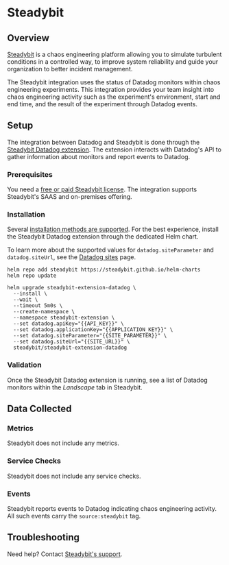 # Steadybit

## Overview

[Steadybit][1] is a chaos engineering platform allowing you to simulate turbulent conditions in a controlled way, to improve system reliability and guide your organization to better incident management.

The Steadybit integration uses the status of Datadog monitors within chaos engineering experiments. This integration provides your team insight into chaos engineering activity such as the experiment's environment, start and end time, and the result of the experiment through Datadog events.

## Setup

The integration between Datadog and Steadybit is done through the [Steadybit Datadog extension][2]. The extension interacts with Datadog's API to gather information about monitors and report events to Datadog.

### Prerequisites

You need a [free or paid Steadybit license][3]. The integration supports Steadybit's SAAS and on-premises offering.

### Installation

Several [installation methods are supported][4]. For the best experience, install the Steadybit Datadog extension through the dedicated Helm chart.

To learn more about the supported values for `datadog.siteParameter` and `datadog.siteUrl`, see the [Datadog sites][5] page.

```
helm repo add steadybit https://steadybit.github.io/helm-charts
helm repo update

helm upgrade steadybit-extension-datadog \
  --install \
  --wait \
  --timeout 5m0s \
  --create-namespace \
  --namespace steadybit-extension \
  --set datadog.apiKey="{{API_KEY}}" \
  --set datadog.applicationKey="{{APPLICATION_KEY}}" \
  --set datadog.siteParameter="{{SITE_PARAMETER}}" \
  --set datadog.siteUrl="{{SITE_URL}}" \
  steadybit/steadybit-extension-datadog
```

### Validation

Once the Steadybit Datadog extension is running, see a list of Datadog monitors within the *Landscape* tab in Steadybit.

## Data Collected

### Metrics

Steadybit does not include any metrics.

### Service Checks

Steadybit does not include any service checks.

### Events

Steadybit reports events to Datadog indicating chaos engineering activity. All such events carry the `source:steadybit` tag.

## Troubleshooting

Need help? Contact [Steadybit's support][6].

[1]: https://steadybit.com/?utm_campaign=datadogintegration&utm_source=datadog&utm_medium=integration-readme
[2]: https://hub.steadybit.com/extension/com.github.steadybit.extension_datadog?utm_campaign=datadogintegration&utm_source=datadog&utm_medium=integration-readme
[3]: https://signup.steadybit.io/?utm_campaign=datadogintegration&utm_source=datadog&utm_medium=integration-readme
[4]: https://hub.steadybit.com/extension/com.github.steadybit.extension_datadog?utm_campaign=datadogintegration&utm_source=datadog&utm_medium=integration-readme#content-installation
[5]: https://docs.datadoghq.com/getting_started/site/#access-the-datadog-site
[6]: mailto:support@steadybit.com
